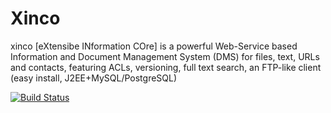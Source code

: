 # Xinco
xinco [eXtensibe INformation COre] is a powerful Web-Service based Information and Document Management System (DMS) for files, text, URLs and contacts, featuring ACLs, versioning, full text search, an FTP-like client (easy install, J2EE+MySQL/PostgreSQL)

[![Build Status](https://travis-ci.org/BlueCubs/xinco.svg?branch=master)](https://travis-ci.org/BlueCubs/xinco)
